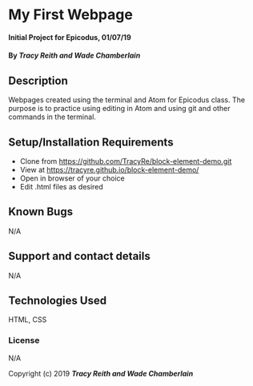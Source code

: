 # My First Webpage

#### Initial Project for Epicodus, 01/07/19

#### By _**Tracy Reith and Wade Chamberlain**_

## Description

Webpages created using the terminal and Atom for Epicodus class. The purpose is to practice using editing in Atom and using git and other commands in the terminal.

## Setup/Installation Requirements

* Clone from https://github.com/TracyRe/block-element-demo.git
* View at https://tracyre.github.io/block-element-demo/
* Open in browser of your choice
* Edit .html files as desired

## Known Bugs

N/A

## Support and contact details

N/A

## Technologies Used

HTML, CSS

### License

N/A

Copyright (c) 2019 **_Tracy Reith and Wade Chamberlain_**
